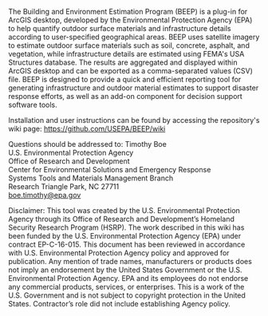 The Building and Environment Estimation Program (BEEP) is a plug-in for ArcGIS desktop, developed by the Environmental Protection Agency (EPA) to help quantify outdoor surface materials and infrastructure details according to user-specified geographical areas. BEEP uses satellite imagery to estimate outdoor surface materials such as soil, concrete, asphalt, and vegetation, while infrastructure details are estimated using FEMA's USA Structures database. The results are aggregated and displayed within ArcGIS desktop and can be exported as a comma-separated values (CSV) file. BEEP is designed to provide a quick and efficient reporting tool for generating infrastructure and outdoor material estimates to support disaster response efforts, as well as an add-on component for decision support software tools.

Installation and user instructions can be found by accessing the repository's wiki page: https://github.com/USEPA/BEEP/wiki

Questions should be addressed to:
Timothy Boe<br>
U.S. Environmental Protection Agency<br>
Office of Research and Development<br>
Center for Environmental Solutions and Emergency Response<br>
Systems Tools and Materials Management Branch<br>
Research Triangle Park, NC 27711<br>
boe.timothy@epa.gov<br>

Disclaimer:
This tool was created by the U.S. Environmental Protection Agency through its Office of Research and Development’s Homeland Security Research Program (HSRP). The work described in this wiki has been funded by the U.S. Environmental Protection Agency (EPA) under contract EP-C-16-015. This document has been reviewed in accordance with U.S. Environmental Protection Agency policy and approved for publication. Any mention of trade names, manufacturers or products does not imply an endorsement by the United States Government or the U.S. Environmental Protection Agency. EPA and its employees do not endorse any commercial products, services, or enterprises. This is a work of the U.S. Government and is not subject to copyright protection in the United States. Contractor’s role did not include establishing Agency policy.
